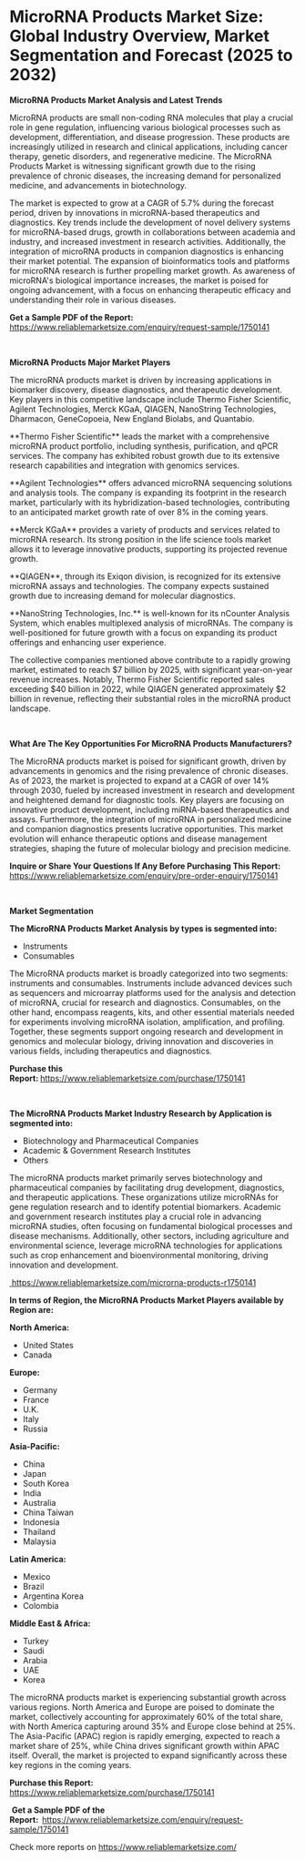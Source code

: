 <p><h1>MicroRNA Products Market Size: Global Industry Overview, Market Segmentation and Forecast (2025 to 2032)</h1></p><p><strong>MicroRNA Products Market Analysis and Latest Trends</strong></p>
<p><p>MicroRNA products are small non-coding RNA molecules that play a crucial role in gene regulation, influencing various biological processes such as development, differentiation, and disease progression. These products are increasingly utilized in research and clinical applications, including cancer therapy, genetic disorders, and regenerative medicine. The MicroRNA Products Market is witnessing significant growth due to the rising prevalence of chronic diseases, the increasing demand for personalized medicine, and advancements in biotechnology.</p><p>The market is expected to grow at a CAGR of 5.7% during the forecast period, driven by innovations in microRNA-based therapeutics and diagnostics. Key trends include the development of novel delivery systems for microRNA-based drugs, growth in collaborations between academia and industry, and increased investment in research activities. Additionally, the integration of microRNA products in companion diagnostics is enhancing their market potential. The expansion of bioinformatics tools and platforms for microRNA research is further propelling market growth. As awareness of microRNA's biological importance increases, the market is poised for ongoing advancement, with a focus on enhancing therapeutic efficacy and understanding their role in various diseases.</p></p>
<p><strong>Get a Sample PDF of the Report:&nbsp;</strong> <a href="https://www.reliablemarketsize.com/enquiry/request-sample/1750141?utm_campaign=1840&utm_medium=2&utm_source=Github&utm_content=ia&utm_term=03032025&utm_id=microrna-products">https://www.reliablemarketsize.com/enquiry/request-sample/1750141</a></p>
<p>&nbsp;</p>
<p><strong>MicroRNA Products Major Market Players</strong></p>
<p><p>The microRNA products market is driven by increasing applications in biomarker discovery, disease diagnostics, and therapeutic development. Key players in this competitive landscape include Thermo Fisher Scientific, Agilent Technologies, Merck KGaA, QIAGEN, NanoString Technologies, Dharmacon, GeneCopoeia, New England Biolabs, and Quantabio.</p><p>**Thermo Fisher Scientific** leads the market with a comprehensive microRNA product portfolio, including synthesis, purification, and qPCR services. The company has exhibited robust growth due to its extensive research capabilities and integration with genomics services. </p><p>**Agilent Technologies** offers advanced microRNA sequencing solutions and analysis tools. The company is expanding its footprint in the research market, particularly with its hybridization-based technologies, contributing to an anticipated market growth rate of over 8% in the coming years.</p><p>**Merck KGaA** provides a variety of products and services related to microRNA research. Its strong position in the life science tools market allows it to leverage innovative products, supporting its projected revenue growth.</p><p>**QIAGEN**, through its Exiqon division, is recognized for its extensive microRNA assays and technologies. The company expects sustained growth due to increasing demand for molecular diagnostics.</p><p>**NanoString Technologies, Inc.** is well-known for its nCounter Analysis System, which enables multiplexed analysis of microRNAs. The company is well-positioned for future growth with a focus on expanding its product offerings and enhancing user experience.</p><p>The collective companies mentioned above contribute to a rapidly growing market, estimated to reach $7 billion by 2025, with significant year-on-year revenue increases. Notably, Thermo Fisher Scientific reported sales exceeding $40 billion in 2022, while QIAGEN generated approximately $2 billion in revenue, reflecting their substantial roles in the microRNA product landscape.</p></p>
<p>&nbsp;</p>
<p><strong>What Are The Key Opportunities For MicroRNA Products Manufacturers?</strong></p>
<p><p>The MicroRNA products market is poised for significant growth, driven by advancements in genomics and the rising prevalence of chronic diseases. As of 2023, the market is projected to expand at a CAGR of over 14% through 2030, fueled by increased investment in research and development and heightened demand for diagnostic tools. Key players are focusing on innovative product development, including miRNA-based therapeutics and assays. Furthermore, the integration of microRNA in personalized medicine and companion diagnostics presents lucrative opportunities. This market evolution will enhance therapeutic options and disease management strategies, shaping the future of molecular biology and precision medicine.</p></p>
<p><strong>Inquire or Share Your Questions If Any Before Purchasing This Report:</strong> <a href="https://www.reliablemarketsize.com/enquiry/pre-order-enquiry/1750141?utm_campaign=1840&utm_medium=2&utm_source=Github&utm_content=ia&utm_term=03032025&utm_id=microrna-products">https://www.reliablemarketsize.com/enquiry/pre-order-enquiry/1750141</a></p>
<p>&nbsp;</p>
<p><strong>Market Segmentation</strong></p>
<p><strong>The MicroRNA Products Market Analysis by types is segmented into:</strong></p>
<p><ul><li>Instruments</li><li>Consumables</li></ul></p>
<p><p>The MicroRNA products market is broadly categorized into two segments: instruments and consumables. Instruments include advanced devices such as sequencers and microarray platforms used for the analysis and detection of microRNA, crucial for research and diagnostics. Consumables, on the other hand, encompass reagents, kits, and other essential materials needed for experiments involving microRNA isolation, amplification, and profiling. Together, these segments support ongoing research and development in genomics and molecular biology, driving innovation and discoveries in various fields, including therapeutics and diagnostics.</p></p>
<p><strong>Purchase this Report:&nbsp;</strong><a href="https://www.reliablemarketsize.com/purchase/1750141?utm_campaign=1840&utm_medium=2&utm_source=Github&utm_content=ia&utm_term=03032025&utm_id=microrna-products">https://www.reliablemarketsize.com/purchase/1750141</a></p>
<p>&nbsp;</p>
<p><strong>The MicroRNA Products Market Industry Research by Application is segmented into:</strong></p>
<p><ul><li>Biotechnology and Pharmaceutical Companies</li><li>Academic & Government Research Institutes</li><li>Others</li></ul></p>
<p><p>The microRNA products market primarily serves biotechnology and pharmaceutical companies by facilitating drug development, diagnostics, and therapeutic applications. These organizations utilize microRNAs for gene regulation research and to identify potential biomarkers. Academic and government research institutes play a crucial role in advancing microRNA studies, often focusing on fundamental biological processes and disease mechanisms. Additionally, other sectors, including agriculture and environmental science, leverage microRNA technologies for applications such as crop enhancement and bioenvironmental monitoring, driving innovation and development.</p></p>
<p><a href="https://www.reliablemarketsize.com/microrna-products-r1750141?utm_campaign=1840&utm_medium=2&utm_source=Github&utm_content=ia&utm_term=03032025&utm_id=microrna-products">&nbsp;https://www.reliablemarketsize.com/microrna-products-r1750141</a></p>
<p><strong>In terms of Region, the MicroRNA Products Market Players available by Region are:</strong></p>
<p>
    <p> <strong> North America: </strong>
        <ul>
            <li>United States</li>
            <li>Canada</li>
        </ul>
        </p> 
    <p> <strong> Europe: </strong>
        <ul>
            <li>Germany</li>
            <li>France</li>
            <li>U.K.</li>
            <li>Italy</li>
            <li>Russia</li>
        </ul>
        </p> 
    <p> <strong> Asia-Pacific: </strong>
        <ul>
            <li>China</li>
            <li>Japan</li>
            <li>South Korea</li>
            <li>India</li>
            <li>Australia</li>
            <li>China Taiwan</li>
            <li>Indonesia</li>
            <li>Thailand</li>
            <li>Malaysia</li>
        </ul>
        </p> 
    <p> <strong> Latin America: </strong>
        <ul>
            <li>Mexico</li>
            <li>Brazil</li>
            <li>Argentina Korea</li>
            <li>Colombia</li>
        </ul>
        </p> 
    <p> <strong> Middle East & Africa: </strong>
        <ul>
            <li>Turkey</li>
            <li>Saudi</li>
            <li>Arabia</li>
            <li>UAE</li>
            <li>Korea</li>
        </ul>
    </p>
    </p>
<p><p>The microRNA products market is experiencing substantial growth across various regions. North America and Europe are poised to dominate the market, collectively accounting for approximately 60% of the total share, with North America capturing around 35% and Europe close behind at 25%. The Asia-Pacific (APAC) region is rapidly emerging, expected to reach a market share of 25%, while China drives significant growth within APAC itself. Overall, the market is projected to expand significantly across these key regions in the coming years.</p></p>
<p><strong>Purchase this Report: </strong><a href="https://www.reliablemarketsize.com/purchase/1750141?utm_campaign=1840&utm_medium=2&utm_source=Github&utm_content=ia&utm_term=03032025&utm_id=microrna-products">https://www.reliablemarketsize.com/purchase/1750141</a></p>
<p>&nbsp;<strong>Get a Sample PDF of the Report:&nbsp;&nbsp;</strong><a href="https://www.reliablemarketsize.com/enquiry/request-sample/1750141?utm_campaign=1840&utm_medium=2&utm_source=Github&utm_content=ia&utm_term=03032025&utm_id=microrna-products">https://www.reliablemarketsize.com/enquiry/request-sample/1750141</a></p>
<p><strong></strong></p>
<p>Check more reports on <a href="https://www.reliablemarketsize.com/?utm_campaign=1840&utm_medium=2&utm_source=Github&utm_content=ia&utm_term=03032025&utm_id=microrna-products">https://www.reliablemarketsize.com/</a></p>